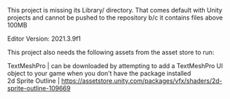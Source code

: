 This project is missing its Library/ directory. That comes default with Unity projects and cannot be pushed to the repository b/c it contains files above 100MB 

Editor Version: 2021.3.9f1

This project also needs the following assets from the asset store to run:

TextMeshPro |  can be downloaded by attempting to add a TextMeshPro UI object to your game when you don't have the package installed  
2d Sprite Outline | https://assetstore.unity.com/packages/vfx/shaders/2d-sprite-outline-109669  
